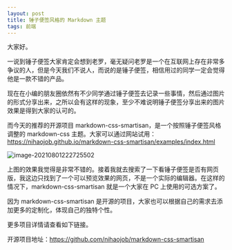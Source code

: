 ```yaml
---
layout: post
title: 锤子便签风格的 Markdown 主题
tags: 前端
---
```


大家好。

一说到锤子便签大家肯定会想到老罗，毫无疑问老罗是一个在互联网上存在非常多争议的人，但是今天我们不说人，而说的是锤子便签，相信用过的同学一定会觉得他是一款不错的产品。

现在在小编的朋友圈依然有不少同学通过锤子便签去记录一些事情，然后通过图片的形式分享出来，之所以会有这样的现象，至少不难说明锤子便签分享出来的图片效果是得到大家的认可的。

而今天的推荐的开源项目 markdown-css-smartisan，是一个按照锤子便签风格调整的 markdown-css 主题。大家可以通过网站试用：https://nihaojob.github.io/markdown-css-smartisan/examples/index.html

![image-20210801222725502](https://7465-test-3c9b5e-books-1301492295.tcb.qcloud.la/images/compress_image-20210801222725502.png)

上图的效果我觉得是非常不错的。接着我就去搜索了一下看锤子便签是否有网页版，我这边只找到了一个可以预览效果的网页，不是一个实际的编辑器。在这样的情况下，markdown-css-smartisan 就是一个大家在 PC 上使用的可选方案了。

因为 markdown-css-smartisan 是开源的项目，大家也可以根据自己的需求去添加更多的定制化，体现自己的独特个性。

更多项目详情请查看如下链接。

开源项目地址：https://github.com/nihaojob/markdown-css-smartisan
